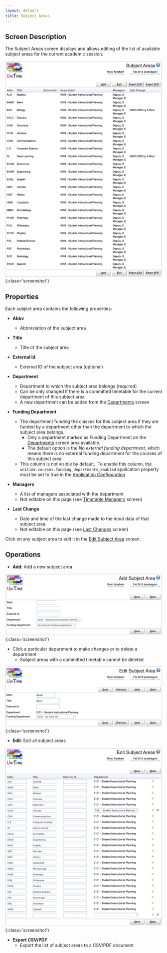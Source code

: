 ```yaml
---
layout: default
title: Subject Areas
---
```



## Screen Description

The Subject Areas screen displays and allows editing of the list of available subject areas for the current academic session.

![Subject Areas](images/subject-areas-1.png){:class='screenshot'}

## Properties

Each subject area contains the following properties:

* **Abbv**
	* Abbreviation of the subject area

* **Title**
	* Title of the subject area

* **External Id**
	* External ID of the subject area (optional)

* **Department**
	* Department to which the subject area belongs (required)
	* Can be only changed if there is a committed timetable for the current department of this subject area
	* A new department can be added from the [Departments](departments) screen

* **Funding Department**
	* The department funding the classes for this subject area if they are funded by a department other than the department to which the subject area belongs.
		* Only a department marked as Funding Department on the [Departments](deparments) screen area available.
		* The default option is the *No external funding department*, which means there is no external funding department for the courses of this subject area.
	* This column is not visible by default.  To enable this column, the `unitime.courses.funding_departments_enabled` application property must be set to true in the [Application Configuration](application-configuration)

* **Managers**
	* A list of managers associated with the department
	* Not editable on this page (see [Timetable Managers](timetable-managers) screen)

* **Last Change**
	* Date and time of the last change made to the input data of that subject area
	* Not editable on this page (see [Last Changes](last-changes) screen)

Click on any subject area to edit it in the [Edit Subject Area](edit-subject-area) screen.

## Operations

* **Add**: Add a new subject area

![Subject Areas](images/subject-areas-2.png){:class='screenshot'}

* Click a particular department to make changes or to delete a department
	* Subject areas with a committed timetable cannot be deleted

![Subject Areas](images/subject-areas-3.png){:class='screenshot'}

* **Edit**: Edit all subject areas

![Subject Areas](images/subject-areas-4.png){:class='screenshot'}

* **Export CSV/PDF**
	* Export the list of subject areas to a CSV/PDF document
